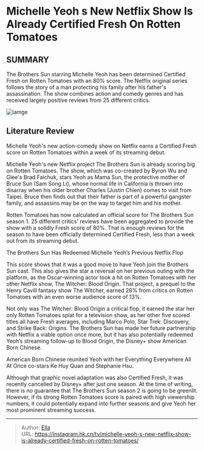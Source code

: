 # Michelle Yeoh s New Netflix Show Is Already Certified Fresh On Rotten Tomatoes


## SUMMARY 



  The Brothers Sun starring Michelle Yeoh has been determined Certified Fresh on Rotten Tomatoes with an 80% score.   The Netflix original series follows the story of a man protecting his family after his father&#39;s assassination.   The show combines action and comedy genres and has received largely positive reviews from 25 different critics.  

![iamge](https://static1.srcdn.com/wordpress/wp-content/uploads/2024/01/michelle-yeoh-as-mama-sun-in-the-brothers-sun.jpg)

## Literature Review
Michelle Yeoh&#39;s new action-comedy show on Netflix earns a Certified Fresh score on Rotten Tomatoes within a week of its streaming debut.




Michelle Yeoh&#39;s new Netflix project The Brothers Sun is already scoring big on Rotten Tomatoes. The show, which was co-created by Byron Wu and Glee&#39;s Brad Falchuk, stars Yeoh as Mama Sun, the protective mother of Bruce Sun (Sam Song Li), whose normal life in California is thrown into disarray when his older brother Charles (Justin Chien) comes to visit from Taipei. Bruce then finds out that their father is part of a powerful gangster family, and assassins may be on the way to target him and his mother.




Rotten Tomatoes has now calculated an official score for The Brothers Sun season 1. 25 different critics&#39; reviews have been aggregated to provide the show with a solidly Fresh score of 80%. That is enough reviews for the season to have been officially determined Certified Fresh, less than a week out from its streaming debut.


 The Brothers Sun Has Redeemed Michelle Yeoh’s Previous Netflix Flop 
          

This score shows that it was a good move to have Yeoh join the Brothers Sun cast. This also gives the star a reversal on her previous outing with the platform, as the Oscar-winning actor took a hit on Rotten Tomatoes with her other Netflix show, The Witcher: Blood Origin. That project, a prequel to the Henry Cavill fantasy show The Witcher, earned 28% from critics on Rotten Tomatoes with an even worse audience score of 13%.

Not only was The Witcher: Blood Origin a critical flop, it earned the star her only Rotten Tomatoes splat for a television show, as her other five scored titles all have Fresh averages, including Marco Polo, Star Trek: Discovery, and Strike Back: Origins. The Brothers Sun has made her future partnership with Netflix a viable option once more, but it has also potentially redeemed Yeoh’s streaming follow-up to Blood Origin, the Disney&#43; show American Born Chinese.






American Born Chinese reunited Yeoh with her Everything Everywhere All At Once co-stars Ke Huy Quan and Stephanie Hsu.




Although that graphic novel adaptation was also Certified Fresh, it was recently cancelled by Disney&#43; after just one season. At the time of writing, there is no guarantee that The Brothers Sun season 2 is going to be greenlit. However, if its strong Rotten Tomatoes score is paired with high viewership numbers, it could potentially expand into further seasons and give Yeoh her most prominent streaming success.



---

> Author: [Ella](https://instagram.hk.cn/)  
> URL: https://instagram.hk.cn/tv/michelle-yeoh-s-new-netflix-show-is-already-certified-fresh-on-rotten-tomatoes/  

